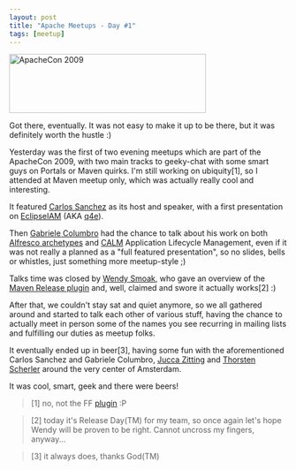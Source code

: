 ```yaml
---
layout: post
title: "Apache Meetups - Day #1"
tags: [meetup]
---
```

<a href="http://www.eu.apachecon.com/c/aceu2009/"><img title="ApacheCon 2009" src="http://us.apachecon.com/page_attachments/0000/0035/feather.gif" alt="ApacheCon 2009" width="356" height="107" /></a>

Got there, eventually. It was not easy to make it up to be there, but it was definitely worth the hustle :)

Yesterday was the first of two evening meetups which are part of the ApacheCon 2009, with two main tracks to geeky-chat with some smart guys on Portals or Maven quirks.
I'm still working on ubiquity[1], so I attended at Maven meetup only, which was actually really cool and interesting.

It featured <a title="Carlos Sanchez weblog" href="http://blog.carlossanchez.eu/">Carlos Sanchez</a> as its host and speaker, with a first presentation on <a title="Eclipse IAM homepage" href="http://www.eclipse.org/iam/">EclipseIAM</a> (AKA <a title="Q4E (legacy but still updated) page on google code" href="http://code.google.com/p/q4e/">q4e</a>).

Then <a title="Gabriele Columbro's weblog" href="http://mindthegab.com/">Gabriele Columbro</a> had the chance to talk about his work on both <a title="Maven Alfresco archetypes page on Google code" href="http://code.google.com/p/maven-alfresco-archetypes/">Alfresco archetypes</a> and <a title="CALM page on Google code" href="http://code.google.com/p/maven-calm/">CALM</a> Application Lifecycle Management, even if it was not really a planned as a "full featured presentation", so no slides, bells or whistles, just something more meetup-style ;)

Talks time was closed by <a title="Weny Smoak personal page" href="http://wsmoak.net/">Wendy Smoak</a>, who gave an overview of the <a title="Maven release plugin site" href="http://maven.apache.org/plugins/maven-release-plugin/">Maven Release plugin</a> and, well, claimed and swore it actually works[2] :)

After that, we couldn't stay sat and quiet anymore, so we all gathered around and started to talk each other of various stuff, having the chance to actually meet in person some of the names you see recurring in mailing lists and fulfilling our duties as meetup folks.

It eventually ended up in beer[3], having some fun with the aforementioned Carlos Sanchez and Gabriele Columbro, <a title="Jucca Zitting weblog" href="http://jukkaz.wordpress.com/">Jucca Zitting</a> and <a title="Thorsten Scherler personal page" href="http://www.target-x.de/about.html">Thorsten Scherler</a> around the very center of Amsterdam.

It was cool, smart, geek and there were beers!


> [1] no, not the FF <a title="Ubiquity on Mozilla Labs" href="https://wiki.mozilla.org/Labs/Ubiquity">plugin</a> :P

> [2] today it's Release Day(TM) for my team, so once again let's hope Wendy will be proven to be right. Cannot uncross my fingers, anyway...

> [3] it always does, thanks God(TM)

